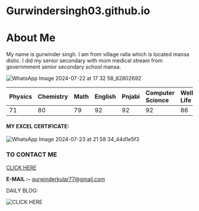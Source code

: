 # Gurwindersingh03.github.io

# About Me

My name is gurwinder singh. I am from village ralla which is located mansa distic. I did my senior secondary with mom medical stream from governmment senior secondary school mansa.

![WhatsApp Image 2024-07-22 at 17 32 58_82802692](https://github.com/user-attachments/assets/4487ba07-ba3b-422b-ab0a-52b68c7a4ea6)

|Physics|Chemistry|Math|English|Pnjabi|Computer Science|Wellcome Life|Environment Education|
|:-|:-|:-|:-|:-|:-|:-|:-|
|71|80|79|92|92|92|86|44|

#### MY EXCEL CERTIFICATE:

![WhatsApp Image 2024-07-23 at 21 58 34_44d1e5f3](https://github.com/user-attachments/assets/794c4c1c-d4be-49ba-96bd-ce71cdb48800)


### TO CONTACT ME

[CLICK HERE](https://gurwindersingh03.github.io/Dailyvlog.github.io/)

**E-MAIL :-** gurwinderkular77@gmail.com

DAILY BLOG:


![CLICK HERE](https://gurwindersingh03.github.io/Dailyvlog.github.io/)
